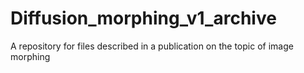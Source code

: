 # Diffusion_morphing_v1_archive
A repository for files described in a publication on the topic of image morphing
